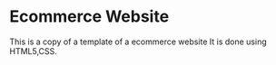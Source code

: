 # Ecommerce Website
This is a copy of a template of a ecommerce website 
It is done using HTML5,CSS.

